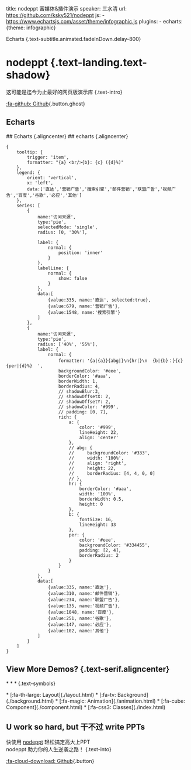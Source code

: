 title: nodeppt 富媒体&插件演示
speaker: 三水清
url: https://github.com/ksky521/nodeppt
js:
    - https://www.echartsjs.com/asset/theme/infographic.js
plugins:
    - echarts: {theme: infographic}

<slide class="bg-black-blue aligncenter" image="https://source.unsplash.com/Zq_K89I9E-8/ .dark">

Echarts {.text-subtitle.animated.fadeInDown.delay-800}
# nodeppt {.text-landing.text-shadow}

这可能是迄今为止最好的网页版演示库 {.text-intro}

[:fa-github: Github](https://github.com/ksky521/nodeppt){.button.ghost}


<slide class="aligncenter">

## Echarts

<slide :class="size-60">
## Echarts {.aligncenter}


<slide :class="size-60">
## echarts {.aligncenter}

```echarts {style="height:100%;width:100%;"}
{
    tooltip: {
        trigger: 'item',
        formatter: "{a} <br/>{b}: {c} ({d}%)"
    },
    legend: {
        orient: 'vertical',
        x: 'left',
        data:['直达','营销广告','搜索引擎','邮件营销','联盟广告','视频广告','百度','谷歌','必应','其他']
    },
    series: [
        {
            name:'访问来源',
            type:'pie',
            selectedMode: 'single',
            radius: [0, '30%'],

            label: {
                normal: {
                    position: 'inner'
                }
            },
            labelLine: {
                normal: {
                    show: false
                }
            },
            data:[
                {value:335, name:'直达', selected:true},
                {value:679, name:'营销广告'},
                {value:1548, name:'搜索引擎'}
            ]
        },
        {
            name:'访问来源',
            type:'pie',
            radius: ['40%', '55%'],
            label: {
                normal: {
                    formatter: '{a|{a}}{abg|}\n{hr|}\n  {b|{b}：}{c}  {per|{d}%}  ',
                    backgroundColor: '#eee',
                    borderColor: '#aaa',
                    borderWidth: 1,
                    borderRadius: 4,
                    // shadowBlur:3,
                    // shadowOffsetX: 2,
                    // shadowOffsetY: 2,
                    // shadowColor: '#999',
                    // padding: [0, 7],
                    rich: {
                        a: {
                            color: '#999',
                            lineHeight: 22,
                            align: 'center'
                        },
                        // abg: {
                        //     backgroundColor: '#333',
                        //     width: '100%',
                        //     align: 'right',
                        //     height: 22,
                        //     borderRadius: [4, 4, 0, 0]
                        // },
                        hr: {
                            borderColor: '#aaa',
                            width: '100%',
                            borderWidth: 0.5,
                            height: 0
                        },
                        b: {
                            fontSize: 16,
                            lineHeight: 33
                        },
                        per: {
                            color: '#eee',
                            backgroundColor: '#334455',
                            padding: [2, 4],
                            borderRadius: 2
                        }
                    }
                }
            },
            data:[
                {value:335, name:'直达'},
                {value:310, name:'邮件营销'},
                {value:234, name:'联盟广告'},
                {value:135, name:'视频广告'},
                {value:1048, name:'百度'},
                {value:251, name:'谷歌'},
                {value:147, name:'必应'},
                {value:102, name:'其他'}
            ]
        }
    ]
}

```


<slide class="bg-primary" :class="size-60 frame">

## View More Demos? {.text-serif.aligncenter}

\* \* \* {.text-symbols}

<nav class="aligncenter">
* [:fa-th-large: Layout](./layout.html)
* [:fa-tv: Background](./background.html)
* [:fa-magic: Animation](./animation.html)
* [:fa-cube: Component](./component.html)
* [:fa-css3: Classes](./index.html)
</nav>

<slide class="aligncenter">

## U work so hard, **but** 干不过 write PPTs

快使用 [nodeppt](https://github.com/ksky521/nodeppt) 轻松搞定高大上PPT<br/> nodeppt 助力你的人生逆袭之路！ {.text-into}

[:fa-cloud-download: Github](https://github.com/ksky521/nodeppt){.button}
